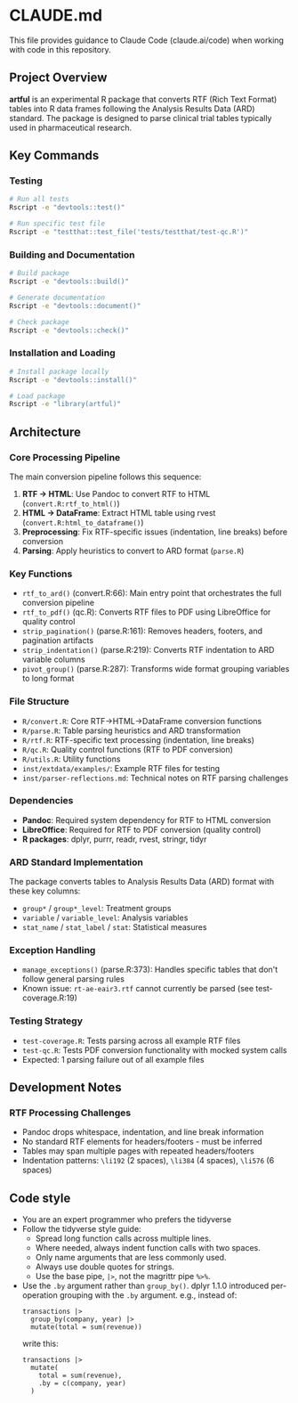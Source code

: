 # CLAUDE.md

This file provides guidance to Claude Code (claude.ai/code) when working with code in this repository.

## Project Overview

**artful** is an experimental R package that converts RTF (Rich Text Format) tables into R data frames following the Analysis Results Data (ARD) standard. The package is designed to parse clinical trial tables typically used in pharmaceutical research.

## Key Commands

### Testing
```bash
# Run all tests
Rscript -e "devtools::test()"

# Run specific test file
Rscript -e "testthat::test_file('tests/testthat/test-qc.R')"
```

### Building and Documentation
```bash
# Build package
Rscript -e "devtools::build()"

# Generate documentation
Rscript -e "devtools::document()"

# Check package
Rscript -e "devtools::check()"
```

### Installation and Loading
```bash
# Install package locally
Rscript -e "devtools::install()"

# Load package
Rscript -e "library(artful)"
```

## Architecture

### Core Processing Pipeline
The main conversion pipeline follows this sequence:
1. **RTF → HTML**: Use Pandoc to convert RTF to HTML (`convert.R:rtf_to_html()`)
2. **HTML → DataFrame**: Extract HTML table using rvest (`convert.R:html_to_dataframe()`)
3. **Preprocessing**: Fix RTF-specific issues (indentation, line breaks) before conversion
4. **Parsing**: Apply heuristics to convert to ARD format (`parse.R`)

### Key Functions
- `rtf_to_ard()` (convert.R:66): Main entry point that orchestrates the full conversion pipeline
- `rtf_to_pdf()` (qc.R): Converts RTF files to PDF using LibreOffice for quality control
- `strip_pagination()` (parse.R:161): Removes headers, footers, and pagination artifacts
- `strip_indentation()` (parse.R:219): Converts RTF indentation to ARD variable columns
- `pivot_group()` (parse.R:287): Transforms wide format grouping variables to long format

### File Structure
- `R/convert.R`: Core RTF→HTML→DataFrame conversion functions
- `R/parse.R`: Table parsing heuristics and ARD transformation
- `R/rtf.R`: RTF-specific text processing (indentation, line breaks)
- `R/qc.R`: Quality control functions (RTF to PDF conversion)
- `R/utils.R`: Utility functions
- `inst/extdata/examples/`: Example RTF files for testing
- `inst/parser-reflections.md`: Technical notes on RTF parsing challenges

### Dependencies
- **Pandoc**: Required system dependency for RTF to HTML conversion
- **LibreOffice**: Required for RTF to PDF conversion (quality control)
- **R packages**: dplyr, purrr, readr, rvest, stringr, tidyr

### ARD Standard Implementation
The package converts tables to Analysis Results Data (ARD) format with these key columns:
- `group*` / `group*_level`: Treatment groups
- `variable` / `variable_level`: Analysis variables
- `stat_name` / `stat_label` / `stat`: Statistical measures

### Exception Handling
- `manage_exceptions()` (parse.R:373): Handles specific tables that don't follow general parsing rules
- Known issue: `rt-ae-eair3.rtf` cannot currently be parsed (see test-coverage.R:19)

### Testing Strategy
- `test-coverage.R`: Tests parsing across all example RTF files
- `test-qc.R`: Tests PDF conversion functionality with mocked system calls
- Expected: 1 parsing failure out of all example files

## Development Notes

### RTF Processing Challenges
- Pandoc drops whitespace, indentation, and line break information
- No standard RTF elements for headers/footers - must be inferred
- Tables may span multiple pages with repeated headers/footers
- Indentation patterns: `\li192` (2 spaces), `\li384` (4 spaces), `\li576` (6 spaces)

## Code style
- You are an expert programmer who prefers the tidyverse
- Follow the tidyverse style guide:
  * Spread long function calls across multiple lines.
  * Where needed, always indent function calls with two spaces.
  * Only name arguments that are less commonly used.
  * Always use double quotes for strings.
  * Use the base pipe, `|>`, not the magrittr pipe `%>%`.
- Use the `.by` argument rather than `group_by()`.
  dplyr 1.1.0 introduced per-operation grouping with the `.by` argument.
  e.g., instead of:
  ```
  transactions |>
    group_by(company, year) |>
    mutate(total = sum(revenue))
  ```
  write this:
  ```
  transactions |>
    mutate(
      total = sum(revenue),
      .by = c(company, year)
    )
  ```